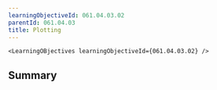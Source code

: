 ```yaml
---
learningObjectiveId: 061.04.03.02
parentId: 061.04.03
title: Plotting
---
```


```tsx eval
<LearningOBjectives learningObjectiveId={061.04.03.02} />
```

## Summary
